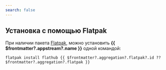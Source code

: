 ```yaml
---
search: false
---
```


## Установка c помощью Flatpak <Badge v-if="$frontmatter?.aggregation?.flatpak?.build === 'unofficial'" type="danger" text="Неофициальная сборка" />

При наличии пакета [Flatpak](/flatpak), можно установить **{{ $frontmatter?.appstream?.name }}** одной командой:

```shell-vue
flatpak install flathub {{ $frontmatter?.aggregation?.flatpak?.id ?? $frontmatter?.aggregation?.flatpak }}
```

<!--@include: @apps/parts/install/software-flatpak.md-->

